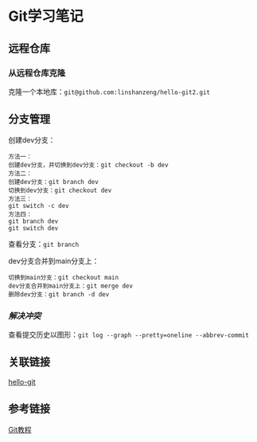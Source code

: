 # Git学习笔记

## 远程仓库

### 从远程仓库克隆

克隆一个本地库：`git@github.com:linshanzeng/hello-git2.git`

## 分支管理

创建dev分支：

```text
方法一：
创建dev分支，并切换到dev分支：git checkout -b dev
方法二：
创建dev分支：git branch dev
切换到dev分支：git checkout dev
方法三：
git switch -c dev
方法四：
git branch dev
git switch dev
```

查看分支：`git branch`

dev分支合并到main分支上：

```text
切换到main分支：git checkout main
dev分支合并到main分支上：git merge dev
删除dev分支：git branch -d dev
```

### *解决冲突*

查看提交历史以图形：`git log --graph --pretty=oneline --abbrev-commit`

## 关联链接

[hello-git](https://github.com/linshanzeng/hello-git)

## 参考链接

[Git教程](https://www.liaoxuefeng.com/wiki/896043488029600/898732792973664)
